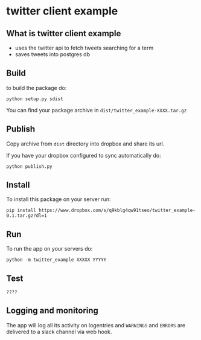 # twitter client example

## What is twitter client example

- uses the twitter api to fetch tweets searching for a term
- saves tweets into postgres db


## Build

to build the package do:

    python setup.py sdist

You can find your package archive in `dist/twitter_example-XXXX.tar.gz`


## Publish

Copy archive from `dist` directory into dropbox and
share its url.

If you have your dropbox configured to sync automatically do:

    python publish.py


## Install

To install this package on your server run:

    pip install https://www.dropbox.com/s/q9kblg4qw91tseo/twitter_example-0.1.tar.gz?dl=1


## Run

To run the app on your servers do:

    python -m twitter_example XXXXX YYYYY



## Test

    ????


## Logging and monitoring

The app will log all its activity on logentries and `WARNINGS` and
`ERRORS` are delivered to a slack channel via web hook.
